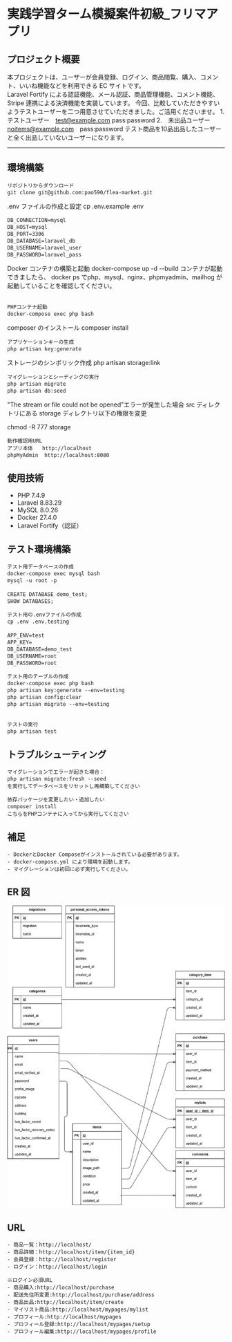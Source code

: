 # 実践学習ターム模擬案件初級\_フリマアプリ

## プロジェクト概要

本プロジェクトは、ユーザーが会員登録、ログイン、商品閲覧、購入、コメント、いいね機能などを利用できる EC サイトです。  
Laravel Fortify による認証機能、メール認証、商品管理機能、コメント機能、Stripe 連携による決済機能を実装しています。
今回、比較していただきやすいようテストユーザーを二つ用意させていただきました。ご活用くださいませ。
1.　テストユーザー　test@example.com  pass:password
2.　未出品ユーザー　noitems@example.com　pass:password
テスト商品を10品出品したユーザーと全く出品していないユーザーになります。　

---

## 環境構築

```
リポジトリからダウンロード
git clone git@github.com:pao590/flea-market.git

```

.env ファイルの作成と設定
cp .env.example .env

```
DB_CONNECTION=mysql
DB_HOST=mysql
DB_PORT=3306
DB_DATABASE=laravel_db
DB_USERNAME=laravel_user
DB_PASSWORD=laravel_pass
```

Docker コンテナの構築と起動
docker-compose up -d --build
コンテナが起動できましたら、
docker ps
でphp、mysql、nginx、phpmyadmin、mailhog が起動していることを確認してください。
```

PHPコンテナ起動
docker-compose exec php bash
```

composer のインストール
composer install

```
アプリケーションキーの生成
php artisan key:generate

```

ストレージのシンボリック作成
php artisan storage:link

```
マイグレーションとシーディングの実行
php artisan migrate
php artisan db:seed

```

"The stream or file could not be opened"エラーが発生した場合 src ディレクトリにある storage ディレクトリ以下の権限を変更

chmod -R 777 storage

```
動作確認用URL
アプリ本体	http://localhost
phpMyAdmin	http://localhost:8080

```

## 使用技術

- PHP 7.4.9
- Laravel 8.83.29
- MySQL 8.0.26
- Docker 27.4.0
- Laravel Fortify（認証）

## テスト環境構築

```
テスト用データベースの作成
docker-compose exec mysql bash
mysql -u root -p

CREATE DATABASE demo_test;
SHOW DATABASES;

```
```
テスト用の.envファイルの作成
cp .env .env.testing

APP_ENV=test
APP_KEY=
DB_DATABASE=demo_test
DB_USERNAME=root
DB_PASSWORD=root
```

```
テスト用のテーブルの作成
docker-compose exec php bash
php artisan key:generate --env=testing
php artisan config:clear
php artisan migrate --env=testing


```
```
テストの実行
php artisan test
```

## トラブルシューティング

```
マイグレーションでエラーが起きた場合：
php artisan migrate:fresh --seed
を実行してデータベースをリセットし再構築してください
```
```
依存パッケージを変更したい・追加したい
composer install
こちらをPHPコンテナに入ってから実行してください
```

## 補足
```
- DockerとDocker Composeがインストールされている必要があります。
- docker-compose.yml により環境を起動します。
- マイグレーションは初回に必ず実行してください。
```

## ER 図
![ER図](ER.drawio.png)

## URL
```
- 商品一覧：http://localhost/
- 商品詳細：http://localhost/item/{item_id}
- 会員登録：http://localhost/register
- ログイン：http://localhost/login
```

```
※ログイン必須URL
- 商品購入:http://localhost/purchase
- 配送先住所変更:http://localhost/purchase/address
- 商品出品:http://localhost/item/create
- マイリスト商品:http://localhost/mypages/mylist
- プロフィール:http://localhost/mypages
- プロフィール登録:http://localhost/mypages/setup
- プロフィール編集:http://localhost/mypages/profile
```
